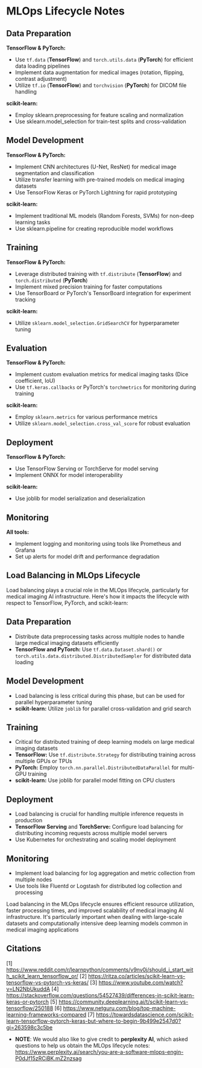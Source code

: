 # MLOps Lifecycle Notes

## Data Preparation

**TensorFlow & PyTorch:**

- Use `tf.data` (**TensorFlow**) and `torch.utils.data` (**PyTorch**) for efficient data loading pipelines
- Implement data augmentation for medical images (rotation, flipping, contrast adjustment)
- Utilize `tf.io` (**TensorFlow**) and `torchvision` (**PyTorch**) for DICOM file handling

**scikit-learn:**

- Employ sklearn.preprocessing for feature scaling and normalization
- Use sklearn.model_selection for train-test splits and cross-validation

## Model Development

**TensorFlow & PyTorch:**

- Implement CNN architectures (U-Net, ResNet) for medical image segmentation and classification
- Utilize transfer learning with pre-trained models on medical imaging datasets
- Use TensorFlow Keras or PyTorch Lightning for rapid prototyping

**scikit-learn:**

- Implement traditional ML models (Random Forests, SVMs) for non-deep learning tasks
- Use sklearn.pipeline for creating reproducible model workflows

## Training

**TensorFlow & PyTorch:**

- Leverage distributed training with `tf.distribute` (**TensorFlow**) and `torch.distributed` (**PyTorch**)
- Implement mixed precision training for faster computations
- Use TensorBoard or PyTorch's TensorBoard integration for experiment tracking

**scikit-learn:**

- Utilize `sklearn.model_selection.GridSearchCV` for hyperparameter tuning

## Evaluation

**TensorFlow & PyTorch:**

- Implement custom evaluation metrics for medical imaging tasks (Dice coefficient, IoU)
- Use `tf.keras.callbacks` or PyTorch's `torchmetrics` for monitoring during training

**scikit-learn:**

- Employ `sklearn.metrics` for various performance metrics
- Utilize `sklearn.model_selection.cross_val_score` for robust evaluation

## Deployment

**TensorFlow & PyTorch:**

- Use TensorFlow Serving or TorchServe for model serving
- Implement ONNX for model interoperability

**scikit-learn:**

- Use joblib for model serialization and deserialization

## Monitoring

**All tools:**

- Implement logging and monitoring using tools like Prometheus and Grafana
- Set up alerts for model drift and performance degradation

## Load Balancing in MLOps Lifecycle

Load balancing plays a crucial role in the MLOps lifecycle, particularly for medical imaging AI infrastructure. Here's how it impacts the lifecycle with respect to TensorFlow, PyTorch, and scikit-learn:

## Data Preparation

- Distribute data preprocessing tasks across multiple nodes to handle large medical imaging datasets efficiently
- **TensorFlow and PyTorch:** Use `tf.data.Dataset.shard()` or `torch.utils.data.distributed.DistributedSampler` for distributed data loading

## Model Development

- Load balancing is less critical during this phase, but can be used for parallel hyperparameter tuning
- **scikit-learn:** Utilize `joblib` for parallel cross-validation and grid search

## Training

- Critical for distributed training of deep learning models on large medical imaging datasets
- **TensorFlow:** Use `tf.distribute.Strategy` for distributing training across multiple GPUs or TPUs
- **PyTorch:** Employ `torch.nn.parallel.DistributedDataParallel` for multi-GPU training
- **scikit-learn:** Use joblib for parallel model fitting on CPU clusters

## Deployment

- Load balancing is crucial for handling multiple inference requests in production
- **TensorFlow Serving** and **TorchServe:** Configure load balancing for distributing incoming requests across multiple model servers
- Use Kubernetes for orchestrating and scaling model deployment

## Monitoring

- Implement load balancing for log aggregation and metric collection from multiple nodes
- Use tools like Fluentd or Logstash for distributed log collection and processing

Load balancing in the MLOps lifecycle ensures efficient resource utilization, faster processing times, and improved scalability of medical imaging AI infrastructure. It's particularly important when dealing with large-scale datasets and computationally intensive deep learning models common in medical imaging applications

## Citations

[1] https://www.reddit.com/r/learnpython/comments/v9nv0j/should_i_start_with_scikit_learn_tensorflow_or/
[2] https://ritza.co/articles/scikit-learn-vs-tensorflow-vs-pytorch-vs-keras/
[3] https://www.youtube.com/watch?v=LN2NbUkuddA
[4] https://stackoverflow.com/questions/54527439/differences-in-scikit-learn-keras-or-pytorch
[5] https://community.deeplearning.ai/t/scikit-learn-vs-tensorflow/250188
[6] https://www.netguru.com/blog/top-machine-learning-frameworks-compared
[7] https://towardsdatascience.com/scikit-learn-tensorflow-pytorch-keras-but-where-to-begin-9b499e2547d0?gi=263598c3c5be

- **NOTE**: We would also like to give credit to **perplexity AI**, which asked questions to help us obtain the MLOps lifecycle notes: https://www.perplexity.ai/search/you-are-a-software-mlops-engin-P0dJf15zRCiBK.mZ2nzsag
